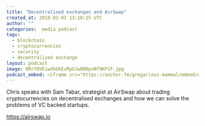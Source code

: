 ```yaml
---
title: "Decentralised exchanges and AirSwap"
created_at: 2018-02-03 13:18:15 UTC
author: ""
categories:  media podcast
tags:
  - blockchain
  - cryptocurrencies
  - security
  - decentralized exchange
layout: podcast
image: 0RrYDVE1wd5GkEzRpGJw0B0pxNf9KP1F.jpg
podcast_embed: <iframe src="https://anchor.fm/gregarious-mammal/embed/episodes/Decentralised-exchanges-and-AirSwap-e14p5r" height="102px" width="400px" frameborder="0" scrolling="no"></iframe>
---
```


Chris speaks with Sam Tabar, strategist at AirSwap about trading cryptocurrencies on decentralised exchanges and how we can solve the problems of VC backed startups.

<https://airswap.io>
